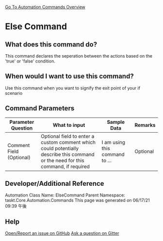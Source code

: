 <!--TITLE: Else Command -->
<!-- SUBTITLE: a command in the If Commands group. -->
[Go To Automation Commands Overview](/automation-commands.md)


# Else Command


## What does this command do?
This command declares the seperation between the actions based on the 'true' or 'false' condition.


## When would I want to use this command?
Use this command when you want to signify the exit point of your if scenario


## Command Parameters
| Parameter Question   	| What to input  	|  Sample Data 	| Remarks  	|
| ---                    | ---               | ---           | ---       |
|Comment Field (Optional)|Optional field to enter a custom comment which could potentially describe this command or the need for this command, if required|I am using this command to ...|Optional|


## Developer/Additional Reference
Automation Class Name: ElseCommand
Parent Namespace: taskt.Core.Automation.Commands
This page was generated on 06/17/21 09:39 午後


## Help
[Open/Report an issue on GitHub](https://github.com/saucepleez/taskt/issues/new)
[Ask a question on Gitter](https://gitter.im/taskt-rpa/Lobby)
